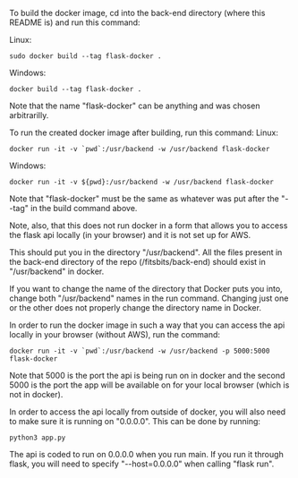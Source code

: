 To build the docker image, cd into the back-end directory (where this README is) and run this command:

Linux:

    sudo docker build --tag flask-docker .

Windows:

    docker build --tag flask-docker .

Note that the name "flask-docker" can be anything and was chosen arbitrarilly.

To run the created docker image after building, run this command:
Linux:

    docker run -it -v `pwd`:/usr/backend -w /usr/backend flask-docker

Windows:

    docker run -it -v ${pwd}:/usr/backend -w /usr/backend flask-docker

Note that "flask-docker" must be the same as whatever was put after the "--tag" in the build command above.

Note, also, that this does not run docker in a form that allows you to access the flask api locally (in your browser) and it is not set up for AWS.

This should put you in the directory "/usr/backend". All the files present in the back-end directory of the repo (/fitsbits/back-end) should exist in "/usr/backend" in docker.

If you want to change the name of the directory that Docker puts you into, change both "/usr/backend" names in the run command. Changing just one or the other does not properly change the directory name in Docker.

In order to run the docker image in such a way that you can access the api locally in your browser (without AWS), run the command:

    docker run -it -v `pwd`:/usr/backend -w /usr/backend -p 5000:5000 flask-docker

Note that 5000 is the port the api is being run on in docker and the second 5000 is the port the app will be available on for your local browser (which is not in docker).

In order to access the api locally from outside of docker, you will also need to make sure it is running on "0.0.0.0". This can be done by running:

    python3 app.py

The api is coded to run on 0.0.0.0 when you run main. If you run it through flask, you will need to specify "--host=0.0.0.0" when calling "flask run".
